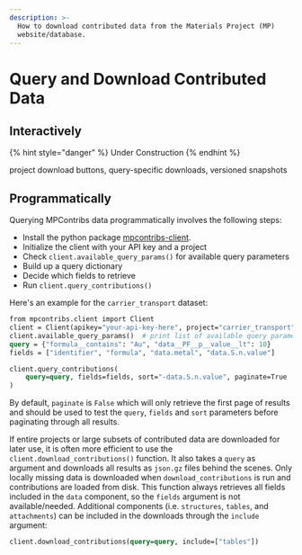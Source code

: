 ```yaml
---
description: >-
  How to download contributed data from the Materials Project (MP)
  website/database.
---
```


# Query and Download Contributed Data

## Interactively

{% hint style="danger" %}
Under Construction
{% endhint %}

project download buttons, query-specific downloads, versioned snapshots

## Programmatically

Querying MPContribs data programmatically involves the following steps:

* Install the python package [mpcontribs-client](https://pypi.org/project/mpcontribs-client/).
* Initialize the client with your API key and a project
* Check `client.available_query_params()` for available query parameters
* Build up a query dictionary
* Decide which fields to retrieve
* Run `client.query_contributions()`

Here's an example for the `carrier_transport` dataset:

```graphql
from mpcontribs.client import Client
client = Client(apikey="your-api-key-here", project="carrier_transport")
client.available_query_params()  # print list of available query parameters
query = {"formula__contains": "Au", "data__PF__p__value__lt": 10}
fields = ["identifier", "formula", "data.metal", "data.S.n.value"]

client.query_contributions(
    query=query, fields=fields, sort="-data.S.n.value", paginate=True
)
```

By default, `paginate` is `False` which will only retrieve the first page of results and should be used to test the `query`, `fields` and `sort` parameters before paginating through all results.

If entire projects or large subsets of contributed data are downloaded for later use, it is often more efficient to use the `client.download_contributions()` function. It also takes a `query` as argument and downloads all results as `json.gz` files behind the scenes. Only locally missing data is downloaded when `download_contributions` is run and contributions are loaded from disk. This function always retrieves all fields included in the `data` component, so the `fields` argument is not available/needed. Additional components (i.e. `structures`, `tables`, and `attachments`) can be included in the downloads through the `include` argument:

```graphql
client.download_contributions(query=query, include=["tables"])
```
